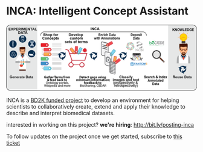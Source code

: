 # INCA: Intelligent Concept Assistant

![img](images/inca-flow.png)

INCA is a [BD2K funded project](https://commonfund.nih.gov/bd2k/fundedresearch) to develop an
environment for helping scientists to collaboratively create, extend
and apply their knowledge to describe and interpret biomedical
datasets.

interested in working on this project? __we're hiring__: http://bit.ly/posting-inca

To follow updates on the project once we get started, subscribe to [this ticket](https://github.com/INCATools/intelligent-concept-assistant/issues/1)

